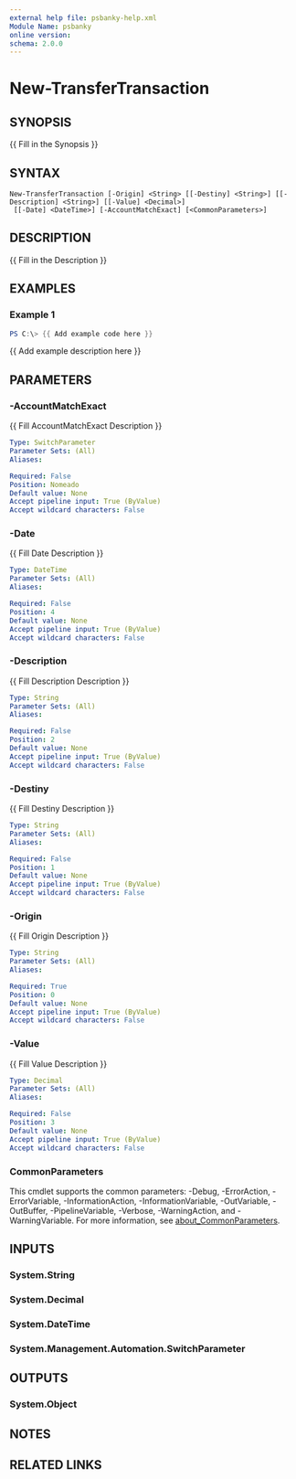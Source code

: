 ```yaml
---
external help file: psbanky-help.xml
Module Name: psbanky
online version:
schema: 2.0.0
---
```


# New-TransferTransaction

## SYNOPSIS
{{ Fill in the Synopsis }}

## SYNTAX

```
New-TransferTransaction [-Origin] <String> [[-Destiny] <String>] [[-Description] <String>] [[-Value] <Decimal>]
 [[-Date] <DateTime>] [-AccountMatchExact] [<CommonParameters>]
```

## DESCRIPTION
{{ Fill in the Description }}

## EXAMPLES

### Example 1
```powershell
PS C:\> {{ Add example code here }}
```

{{ Add example description here }}

## PARAMETERS

### -AccountMatchExact
{{ Fill AccountMatchExact Description }}

```yaml
Type: SwitchParameter
Parameter Sets: (All)
Aliases:

Required: False
Position: Nomeado
Default value: None
Accept pipeline input: True (ByValue)
Accept wildcard characters: False
```

### -Date
{{ Fill Date Description }}

```yaml
Type: DateTime
Parameter Sets: (All)
Aliases:

Required: False
Position: 4
Default value: None
Accept pipeline input: True (ByValue)
Accept wildcard characters: False
```

### -Description
{{ Fill Description Description }}

```yaml
Type: String
Parameter Sets: (All)
Aliases:

Required: False
Position: 2
Default value: None
Accept pipeline input: True (ByValue)
Accept wildcard characters: False
```

### -Destiny
{{ Fill Destiny Description }}

```yaml
Type: String
Parameter Sets: (All)
Aliases:

Required: False
Position: 1
Default value: None
Accept pipeline input: True (ByValue)
Accept wildcard characters: False
```

### -Origin
{{ Fill Origin Description }}

```yaml
Type: String
Parameter Sets: (All)
Aliases:

Required: True
Position: 0
Default value: None
Accept pipeline input: True (ByValue)
Accept wildcard characters: False
```

### -Value
{{ Fill Value Description }}

```yaml
Type: Decimal
Parameter Sets: (All)
Aliases:

Required: False
Position: 3
Default value: None
Accept pipeline input: True (ByValue)
Accept wildcard characters: False
```

### CommonParameters
This cmdlet supports the common parameters: -Debug, -ErrorAction, -ErrorVariable, -InformationAction, -InformationVariable, -OutVariable, -OutBuffer, -PipelineVariable, -Verbose, -WarningAction, and -WarningVariable. For more information, see [about_CommonParameters](http://go.microsoft.com/fwlink/?LinkID=113216).

## INPUTS

### System.String

### System.Decimal

### System.DateTime

### System.Management.Automation.SwitchParameter

## OUTPUTS

### System.Object
## NOTES

## RELATED LINKS
